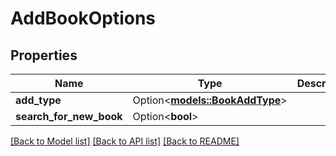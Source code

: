 # AddBookOptions

## Properties

Name | Type | Description | Notes
------------ | ------------- | ------------- | -------------
**add_type** | Option<[**models::BookAddType**](BookAddType.md)> |  | [optional]
**search_for_new_book** | Option<**bool**> |  | [optional]

[[Back to Model list]](../README.md#documentation-for-models) [[Back to API list]](../README.md#documentation-for-api-endpoints) [[Back to README]](../README.md)


